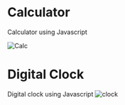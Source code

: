 # Calculator
 Calculator using Javascript
 
![Calc](https://user-images.githubusercontent.com/40728119/89750597-6895b480-daec-11ea-8a3e-b9aaae7c417d.JPG)
# Digital Clock 
  Digital clock using Javascript
  ![clock](https://user-images.githubusercontent.com/40728119/89750560-4734c880-daec-11ea-9a4f-ec2c4172bee1.JPG)

